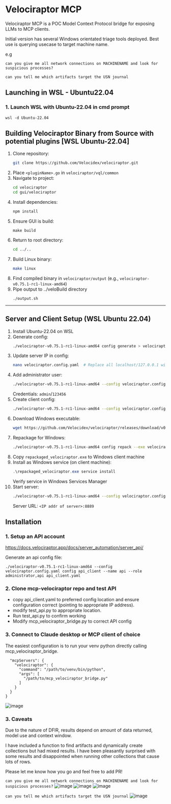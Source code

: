 # Velociraptor MCP
Velociraptor MCP is a POC Model Context Protocol bridge for exposing LLMs to MCP clients.

Initial version has several Windows orientated triage tools deployed. Best use is querying usecase to target machine name.

e.g 

`can you give me all network connections on MACHINENAME and look for suspicious processes?`

`can you tell me which artifacts target the USN journal`

## Launching in WSL - Ubuntu22.04
### 1. Launch WSL with Ubuntu-22.04 in cmd prompt

```
wsl -d Ubuntu-22.04
```

## Building Velociraptor Binary from Source with potential plugins [WSL Ubuntu-22.04]
1. Clone repository:
   ```bash
   git clone https://github.com/Velocidex/velociraptor.git
   ```
2. Place `<pluginName>.go` in `velociraptor/vql/common`
3. Navigate to project:
   ```bash
   cd velociraptor
   cd gui/velociraptor
   ```
4. Install dependencies:
   ```bash
   npm install
   ```
5. Ensure GUI is build:
   ```
   make build
   ```
6. Return to root directory:
   ```bash
   cd ../..
   ```
7. Build Linux binary:
   ```bash
   make linux
   ```
8. Find compiled binary in `velociraptor/output` (e.g., `velociraptor-v0.75.1-rc1-linux-amd64`)
9. Pipe output to ../veloBuild directory
    ```
    ./output.sh
    ```
---

## Server and Client Setup (WSL Ubuntu 22.04)
1. Install Ubuntu-22.04 on WSL
2. Generate config:
   ```bash
   ./velociraptor-v0.75.1-rc1-linux-amd64 config generate > velociraptor.config.yaml
   ```
3. Update server IP in config:
   ```bash
   nano velociraptor.config.yaml  # Replace all localhost/127.0.0.1 with server IP
   ```
4. Add administrator user:
   ```bash
   ./velociraptor-v0.75.1-rc1-linux-amd64 --config velociraptor.config.yaml user add admin --role administrator
   ```
   Credentials: `admin`/`123456`
5. Create client config:
   ```bash
   ./velociraptor-v0.75.1-rc1-linux-amd64 --config velociraptor.config.yaml config client > client.config.yaml
   ```
6. Download Windows executable:
   ```bash
   wget https://github.com/Velocidex/velociraptor/releases/download/v0.74/velociraptor-v0.74.5-windows-amd64.exe
   ```
7. Repackage for Windows:
   ```bash
   ./velociraptor-v0.75.1-rc1-linux-amd64 config repack --exe velociraptor-v0.74.5-windows-amd64.exe client.config.yaml repackaged_velociraptor.exe
   ```
8. Copy `repackaged_velociraptor.exe` to Windows client machine
9. Install as Windows service (on client machine):
   ```powershell
   .\repackaged_velociraptor.exe service install
   ```
   Verify service in Windows Services Manager
10. Start server:
    ```bash
    ./velociraptor-v0.75.1-rc1-linux-amd64 --config velociraptor.config.yaml frontend -v
    ```
    Server URL: `<IP addr of server>:8889`


## Installation
### 1. Setup an API account
https://docs.velociraptor.app/docs/server_automation/server_api/

Generate an api config file:

`./velociraptor-v0.75.1-rc1-linux-amd64 --config velociraptor.config.yaml config api_client --name api --role administrator,api api_client.yaml`

### 2. Clone mcp-velociraptor repo and test API 

- copy api_client.yaml to preferred config location and ensure configuration correct (pointing to appropriate IP address).
- modify test_api.py to appropriate location.
- Run test_api.py to confirm working
- Modify mcp_velociraptor_bridge.py to correct API config

### 3. Connect to Claude desktop or MCP client of choice

The easiest configuration is to run your venv python directly calling mcp_velociraptor_bridge.
```{
  "mcpServers": {
    "velociraptor": {
      "command": "/path/to/venv/bin/python",
      "args": [
        "/path/to/mcp_velociraptor_bridge.py"
      ]
    }
  }
}
```

![image](https://github.com/user-attachments/assets/3e810f03-ca74-4757-b5dc-89d4e8f8aef6)


### 3. Caveats

Due to the nature of DFIR, results depend on amount of data returned, model use and context window.

I have included a function to find artifacts and dynamically create collections but had mixed results.
I have been pleasantly surprised with some results and disappointed when running other collections that cause lots of rows.

Please let me know how you go and feel free to add PR!


`can you give me all network connections on MACHINENAME and look for suspicious processes?`
<img alt="image" src="https://github.com/user-attachments/assets/cc19ccde-f8fa-40d5-8b4d-82215777dc6b" />
<img alt="image" src="https://github.com/user-attachments/assets/734ce6d0-6c66-49cf-a0f7-8236f7435be3" />
<img alt="image" src="https://github.com/user-attachments/assets/b6593321-1089-4f00-8011-5ef08cf80d88" />

`can you tell me which artifacts target the USN journal`
<img alt="image" src="https://github.com/user-attachments/assets/b9f93b1c-4a08-437d-b25a-ff82bdd2ab8c" />

